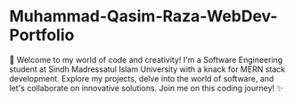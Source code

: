 # Muhammad-Qasim-Raza-WebDev-Portfolio
🚀 Welcome to my world of code and creativity! I'm a Software Engineering student at Sindh Madressatul Islam University with a knack for MERN stack development. Explore my projects, delve into the world of software, and let's collaborate on innovative solutions. Join me on this coding journey! ✨
